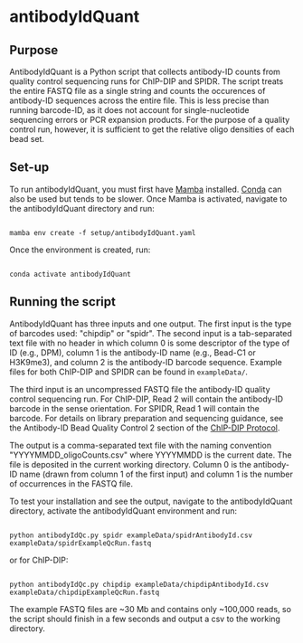 # antibodyIdQuant

## Purpose
AntibodyIdQuant is a Python script that collects antibody-ID counts from quality control sequencing runs for ChIP-DIP and SPIDR. The script treats the entire FASTQ file as a single string and counts the occurences of antibody-ID sequences across the entire file. This is less precise than running barcode-ID, as it does not account for single-nucleotide sequencing errors or PCR expansion products. For the purpose of a quality control run, however, it is sufficient to get the relative oligo densities of each bead set. 

## Set-up
To run antibodyIdQuant, you must first have [Mamba](https://mamba.readthedocs.io/en/latest/index.html) installed. [Conda](https://docs.conda.io/projects/conda/en/latest/index.html) can also be used but tends to be slower. Once Mamba is activated, navigate to the antibodyIdQuant directory and run:

```

mamba env create -f setup/antibodyIdQuant.yaml

```

Once the environment is created, run:

```

conda activate antibodyIdQuant

```

## Running the script
AntibodyIdQuant has three inputs and one output. The first input is the type of barcodes used: "chipdip" or "spidr". The second input is a tab-separated text file with no header in which column 0 is some descriptor of the type of ID (e.g., DPM), column 1 is the antibody-ID name (e.g., Bead-C1 or H3K9me3), and column 2 is the antibody-ID barcode sequence. Example files for both ChIP-DIP and SPIDR can be found in `exampleData/`. 

The third input is an uncompressed FASTQ file the antibody-ID quality control sequencing run. For ChIP-DIP, Read 2 will contain the antibody-ID barcode in the sense orientation. For SPIDR, Read 1 will contain the barcode. For details on library preparation and sequencing guidance, see the Antibody-ID Bead Quality Control 2 section of the [ChIP-DIP Protocol](https://www.notion.so/ChIP-DIP-17585f46d83b80c3a521ecbfcbf61b46?pvs=4).

The output is a comma-separated text file with the naming convention "YYYYMMDD_oligoCounts.csv" where YYYYMMDD is the current date. The file is deposited in the current working directory. Column 0 is the antibody-ID name (drawn from column 1 of the first input) and column 1 is the number of occurrences in the FASTQ file. 

To test your installation and see the output, navigate to the antibodyIdQuant directory, activate the antibodyIdQuant environment and run:

```

python antibodyIdQc.py spidr exampleData/spidrAntibodyId.csv exampleData/spidrExampleQcRun.fastq

```

or for ChIP-DIP:

```

python antibodyIdQc.py chipdip exampleData/chipdipAntibodyId.csv exampleData/chipdipExampleQcRun.fastq

```

The example FASTQ files are ~30 Mb and contains only ~100,000 reads, so the script should finish in a few seconds and output a csv to the working directory.
